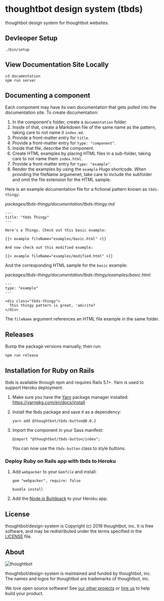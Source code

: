 # thoughtbot design system (tbds)

thoughtbot design system for thoughtbot websites.

## Devleoper Setup

`./bin/setup`

## View Documentation Site Locally

```
cd documentation
npm run server
```

## Documenting a component

Each component may have its own documentation that gets pulled into the
documentation site. To create documentation:

1. In the component's folder, create a `documentation` folder.
1. Inside of that, create a Markdown file of the same name as the pattern,
   taking care to not name it `index.md`.
1. Provide a front-matter entry for `title`.
1. Provide a front-matter entry for `type: "component"`.
1. Inside that file, describe the component.
1. Create HTML examples by placing HTML files in a sub-folder, taking care to
   not name them `index.html`.
1. Provide a front-matter entry for `type: "example"`.
1. Render the examples by using the `example` Hugo shortcode. When providing the
   fileName argumenet, take care to include the subfolder and omit the file
   extension for the HTML sample.

Here is an example documentation file for a fictional pattern known as
`tbds-thingy`:

*packages/tbds-thingy/documentation/tbds-thingy.md*
```
---
title: "tbds Thingy"
---

Here's a Thingy. Check out this basic example:

{{< example fileName="examples/basic.html" >}}

And now check out this modified example:

{{< example fileName="examples/modified.html" >}}

```

And the corresponding HTML sample for the `basic` example:

*packages/tbds-thingy/documentation/tbds-thingy/examples/basic.html*
```
---
type: "example"
---

<div class="tbds-thingy">
  This thingy pattern is great, 'amirite?
</div>

```

The `fileName` argument references an HTML file example in the same folder.

## Releases

Bump the package versions manually, then run:

`npm run release`

## Installation for Ruby on Rails

tbds is available through npm and requires Rails 5.1+. Yarn is used to support
Heroku deployment.

1. Make sure you have the [Yarn] package manager installed:
   https://yarnpkg.com/en/docs/install

1. Install the tbds package and save it as a dependency:

    ```
    yarn add @thoughtbot/tbds-button@0.0.2
    ```

1. Import the component in your Sass manifest:

    ```
    @import "@thoughtbot/tbds-button/index";
    ```

    You can now use the `tbds-button` class to style buttons.

  [Yarn]: https://yarnpkg.com/en/

### Deploy Ruby on Rails app with tbds to Heroku

1. Add `webpacker` to your `Gemfile` and install:

    ```
    gem "webpacker", require: false
    ```

    ```
    bundle install
    ```

1. Add the [Node.js Buildpack][nodejs-buildpack] to your Heroku app.

  [nodejs-buildpack]: https://elements.heroku.com/buildpacks/heroku/heroku-buildpack-nodejs

## License

thoughtbot/design-system is Copyright (c) 2018 thoughtbot, inc.
It is free software, and may be redistributed
under the terms specified in the [LICENSE] file.

  [LICENSE]: /LICENSE.md

## About

![thoughtbot](http://presskit.thoughtbot.com/images/thoughtbot-logo-for-readmes.svg)

thoughtbot/design-system is maintained and funded by thoughtbot, inc.
The names and logos for thoughtbot are trademarks of thoughtbot, inc.

We love open source software!
See [our other projects][community]
or [hire us][hire] to help build your product.

  [community]: https://thoughtbot.com/community?utm_source=github
  [hire]: https://thoughtbot.com/hire-us?utm_source=github

